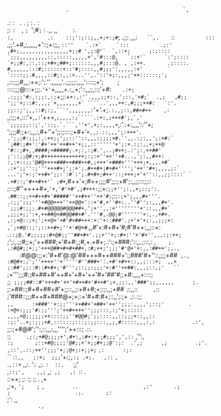                                                                    
                                                                   
                       .                                     `,    
  .:                   :    ` .` . ;  :      .                :    
   ;:                  `:  `, `; `';#`;` :  .,,     ,,`     `:.    
   `:,           .:    ::;':;::;,,+;+:;#`; .;;:   ,,,:`    ``,.    
   `::`          :::` ,;;'.+#,;,,,,,,+'::;+:;;, ``::''    `.:+`    
   `:::          .;:' ,#+;,,,,,,,,,,,,,,,,+;;# ',;:@'`  `,::+;     
    ;:;::::      `;;;,,,,,,,,,::,:::::,,,,,+','#:::@,   `::+'`     
    `:';::::    `+;;#:,::,::;+#+;##+;::::::,,,#;:::@. , ,:++.      
       .;::::.  #,,,,,,:::#;::::::+::'#;::::,,#;;;':,,,,,:+'       
  `     `::::;;.#,,,,::#;:,,:+...'',.'::'+;:,,,;'++::::::;';       
   ``    ,:::;;;#,,,:++;:';.''.,,,,,,'..;;;;;:,,,,':::::;+';   `   
   `;    ::::;;;@:::+;;;.``'+'``+,,,,,+.:,,+;'::,,;;,::;'+#:   ``  
   .:+;  .:;;;'#:,:;;:,:;``+;;:+``+:,:'`.,,,;;+::,';::,'+#;`  .,;  
    ,#;;  ';;'+;::#:,,,;`+,,,,,,,+` ````..',,,++:,#;;;++#:   `:'.  
      ;;::;';,,::#;:;,```',,,,,,,:``'+'.+;`.:.,;::,##+#++    ,:`   
      ,;:;;+,:::'+,```,:```'+++,``;,,,,:;`````.:+:,;+++#';,`,'     
      `;;;;;;::;','::;.`.```,''+',+;:,,,,+``,:'.:+:,,,,'::''+;     
       ';;;;#:;+::,,,:,#+''+';;:;::::;+#+'``+,,;.::,,,';:+++'.     
       .';;;#:;;,:,:++;;';;::''::,,,:;;;;+#.`',,.:;:,,';:+#:`      
        `;##:;#+':'#+'++'++#++'+;;,::''''''+';:+.:;:,,+;++@        
         '#::;#+,,####;+#####;.+;:,:;#.',..;#++;.:';:,++##'        
        ;'::;;@#;+;#+++++++++++++;:;:+''++''+#...,';:,,#++:        
      :,:+::;;'@#@++++###++###++#,;+++'+###+'''+++;+,,,.+#`        
   .:+';;'':;'''+++#+;';:+';.#++#+;#+#+'''';'++''#+;,,,,;:`        
    ...';'+:;'++#+';;:`:#`:';.#+#+;#++'::;+++;+'+''::,,;;::::` `   
       .+#::;'#++#++'` ;#+``,#++'+;#++;;;;#';;:;+#';:,,;;:::;;::   
        ;:::;#''++++#+,`'+,'#'+#',;#+++:`;;+:`;;+'';:,,+;::;':.    
       .##::;;++#++#+'#####''++#++''++'#;`;:;``:;+';,,,#+'''.      
      .:;;':;;'''+#@@+++''++@@+'::+'#,+''#+:..''#'';:,,,#+'.       
      `;;;#:;;;.#+#@@@@@#@@@##+,';+'',,:+''''''''+'::,,,#+`        
      ,;;;+;;':+,++##@+##@@##+#'.'''#,.@@;#'''''''+:,.,+#+.        
     ,:;+@::;+;';++@+'+#'#+##+++:+:'+::###'.;+'+'+;:,,;;;+:        
    ,`;+#@::;';::++#+;''+'#@+#``.,,#'+:#+#+'#;#'#++:,,;::+:        
  .`::;@.'#;;;;;:#+@#;;''##+#+'.;;+''+;:#+:''+'#+'',,,:;:++;       
  `;';:,.;;#;;+;'++###;+'#+#:,;#,+.+#+;.:':;+###;'::,,.;:::,: ,`   
  ;.   .:#@#;;+;;'+++@##+#+#+##+,:#;++;';;;'#'@+'+:,,:##++';,.,`   
  `    `:#@@:;;+:'#+#'@:@'##+++#++###+':;###'#+''::,;;;+##` ,.,`   
       `:#@#+:;';''++++''+'''''#''###+':.+#'+#++::,,;:::+;  ,,+`   
      `;:##';;::#::#+#+;'#''';::;;:;;;'+:#''++##:,,,;::,;'   ``    
     `;+''';;;#:;#+##+#'++#+'+#+'++'#+'##'#;;+#:,,,,+::::;         
     ;;`  ;;;;##::#'+++#+'++'+#++#+'#++#';+,;;:,,'###';;,,,,,,     
     ;.   `;:+##::;#+#+##+#'+;;::,,;:+#+#;+;:;:,,;+##` `;:,,::`    
  ,`::     ;'###::;;;#++#+###@+;+;:+'#+#:#+;::,,';:;+    .;:.:;;   
  `,,      :+###''+:;;'''++##+'+##+'++'';;;:,,,,';::;'        `.   
          `:+@+:;;;'#:;;''';'++#++++'';;;:::,:;'+;:::::            
        ,,,,+@;:;;;;++::::;;''#@@#;';;::::,,::;;;+::,,::           
        :;:'..+;:;;;+#,::::::;:::;:;;:::,,;,#:::::,,,:,:           
       .:',   `;;:;+#@#';'':,::,,,:,,,'''';'++:::;    .::.         
       :;`     .;:;+#@;;;;+',#+:,:#+:+;;#;;;',',::`   ,'':,        
      `:;       ;::+#@;;;;'@#;;+'+;;#+;;@':;:  .',;      ,;        
     .;'.       ,::',.::;++'';;;'+;;@+;:+;;+;`  `,:      :;:`      
      ``       :`:,,   ;:+;  ;;;`'+:;`,:; .+;.   ,::`    `,`       
             .`,::+`   ,,:.  ':.  ,;.  `:  ::.   `;;'              
            ,`::;',    ,,;`  ,;`  ,;   ,:  `::      .              
            ::++;       ;:   :;   :;    .   ,+                     
            ,:+,      `';    ;`   `,         ..                    
            ,:'       .;`    `                ;                    
            .;.       ;:`                                          
           ;':         ,,                                          
           `           .,                                          
                        `                                          
                                                                   
                                                                   

